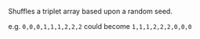Shuffles a triplet array based upon a random seed.

e.g. `0,0,0,1,1,1,2,2,2` could become `1,1,1,2,2,2,0,0,0`